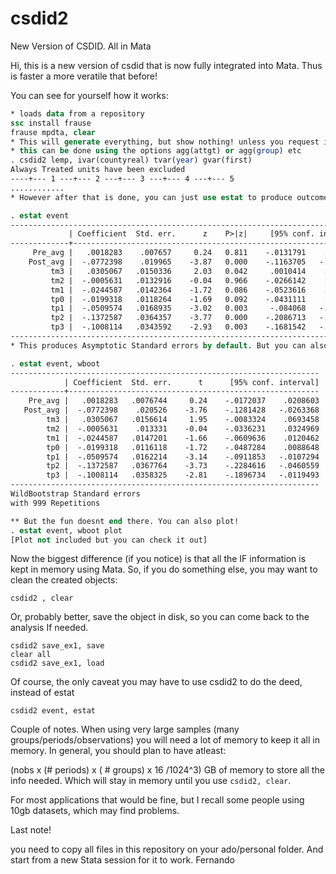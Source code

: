 # csdid2
New Version of CSDID. All in Mata

Hi, this is a new version of csdid that is now fully integrated into Mata. 
Thus is faster a more veratile that before!

You can see for yourself how it works:

```stata
* loads data from a repository
ssc install frause
frause mpdta, clear
* This will generate everything, but show nothing! unless you request it.
* this can be done using the options agg(attgt) or agg(group) etc
. csdid2 lemp, ivar(countyreal) tvar(year) gvar(first)
Always Treated units have been excluded
----+--- 1 ---+--- 2 ---+--- 3 ---+--- 4 ---+--- 5 
............
* However after that is done, you can just use estat to produce outcomes you want

. estat event
------------------------------------------------------------------------------
             | Coefficient  Std. err.      z    P>|z|     [95% conf. interval]
-------------+----------------------------------------------------------------
     Pre_avg |   .0018283    .007657     0.24   0.811    -.0131791    .0168357
    Post_avg |  -.0772398    .019965    -3.87   0.000    -.1163705   -.0381092
         tm3 |   .0305067   .0150336     2.03   0.042     .0010414    .0599719
         tm2 |  -.0005631   .0132916    -0.04   0.966    -.0266142    .0254881
         tm1 |  -.0244587   .0142364    -1.72   0.086    -.0523616    .0034441
         tp0 |  -.0199318   .0118264    -1.69   0.092    -.0431111    .0032474
         tp1 |  -.0509574   .0168935    -3.02   0.003     -.084068   -.0178468
         tp2 |  -.1372587   .0364357    -3.77   0.000    -.2086713   -.0658461
         tp3 |  -.1008114   .0343592    -2.93   0.003    -.1681542   -.0334685
------------------------------------------------------------------------------
* This produces Asymptotic Standard errors by default. But you can also reqyest bootstrap (no saverif anymore)

. estat event, wboot
---------------------------------------------------------------------
            | Coefficient  Std. err.      t      [95% conf. interval]
------------+--------------------------------------------------------
    Pre_avg |   .0018283   .0076744     0.24    -.0172037    .0208603
   Post_avg |  -.0772398    .020526    -3.76    -.1281428   -.0263368
        tm3 |   .0305067   .0156614     1.95    -.0083324    .0693458
        tm2 |  -.0005631    .013331    -0.04    -.0336231    .0324969
        tm1 |  -.0244587   .0147201    -1.66    -.0609636    .0120462
        tp0 |  -.0199318   .0116118    -1.72    -.0487284    .0088648
        tp1 |  -.0509574   .0162214    -3.14    -.0911853   -.0107294
        tp2 |  -.1372587   .0367764    -3.73    -.2284616   -.0460559
        tp3 |  -.1008114   .0358325    -2.81    -.1896734   -.0119493
---------------------------------------------------------------------
WildBootstrap Standard errors
with 999 Repetitions

** But the fun doesnt end there. You can also plot!
. estat event, wboot plot
[Plot not included but you can check it out]
```

Now the biggest difference (if you notice) is that all the IF information is kept in memory using Mata. 
So, if you do something else, you may want to clean the created objects:

```
csdid2 , clear
```

Or, probably better, save the object in disk, so you can come back to the analysis If needed. 

```
csdid2 save_ex1, save 
clear all
csdid2 save_ex1, load
```

Of course, the only caveat you may have to use csdid2 to do the deed, instead of estat 

```
csdid2 event, estat
```

Couple of notes. When using very large samples (many groups/periods/observations) you will need a lot of memory to keep it all in memory.
In general, you should plan to have atleast:

(nobs x (# periods) x ( # groups) x 16 /1024^3) GB 
of memory to store all the info needed. Which will stay in memory until you use `csdid2, clear`.

For most applications that would be fine, but I recall some people using 10gb datasets, which may find problems.

Last note!

you need to copy all files in this repository on your ado/personal folder. And start from a new Stata session for it to work.
Fernando



